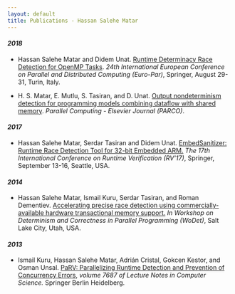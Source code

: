 ```yaml
---
layout: default
title: Publications - Hassan Salehe Matar
---
```


#### **_2018_**
* Hassan Salehe Matar and Didem Unat. [Runtime Determinacy Race Detection for OpenMP Tasks](https://link.springer.com/chapter/10.1007/978-3-319-96983-1_3). *24th International European Conference on Parallel and Distributed Computing (Euro-Par)*, Springer, August 29-31, Turin, Italy.

* H. S. Matar, E. Mutlu, S. Tasiran, and D. Unat. [Output nondeterminism detection for programming models combining dataflow with shared memory](https://doi.org/10.1016/j.parco.2017.11.008). *Parallel Computing - Elsevier Journal (PARCO)*.


#### **_2017_**
* Hassan Salehe Matar, Serdar Tasiran and Didem Unat. [EmbedSanitizer: Runtime Race Detection Tool for 32-bit Embedded ARM.](https://goo.gl/uJJCyd) *The 17th International Conference on Runtime Verification (RV'17)*, Springer, September 13-16, Seattle, USA.


#### **_2014_**
* Hassan Salehe Matar, Ismail Kuru, Serdar Tasiran, and Roman Dementiev. [Accelerating precise race detection using commercially-available hardware transactional memory support.](https://goo.gl/tZ722o) *In Workshop on Determinism and Correctness in Parallel Programming (WoDet)*, Salt Lake City, Utah, USA.


#### **_2013_**
* Ismail Kuru, Hassan Salehe Matar, Adrián Cristal, Gokcen Kestor, and Osman Unsal. [PaRV: Parallelizing Runtime Detection and Prevention of Concurrency Errors](https://goo.gl/AWtQ3E), *volume 7687 of Lecture Notes in Computer Science.* Springer Berlin Heidelberg.
